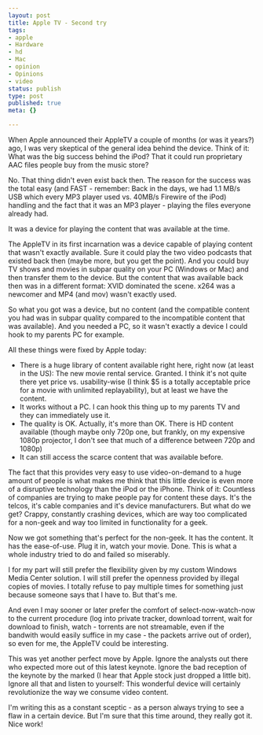 ```yaml
---
layout: post
title: Apple TV - Second try
tags:
- apple
- Hardware
- hd
- Mac
- opinion
- Opinions
- video
status: publish
type: post
published: true
meta: {}

---
```

<p>When Apple announced their AppleTV a couple of months (or was it years?) ago, I was very skeptical of the general idea behind the device. Think of it: What was the big success behind the iPod? That it could run proprietary AAC files people buy from the music store?</p>  <p>No. That thing didn't even exist back then. The reason for the success was the total easy (and FAST - remember: Back in the days, we had 1.1 MB/s USB which every MP3 player used vs. 40MB/s Firewire of the iPod) handling and the fact that it was an MP3 player - playing the files everyone already had.</p>  <p>It was a device for playing the content that was available at the time.</p>  <p>The AppleTV in its first incarnation was a device capable of playing content that wasn't exactly available. Sure it could play the two video podcasts that existed back then (maybe more, but you get the point). And you could buy TV shows and movies in subpar quality on your PC (Windows or Mac) and then transfer them to the device. But the content that was available back then was in a different format: XVID dominated the scene. x264 was a newcomer and MP4 (and mov) wasn't exactly used.</p>  <p>So what you got was a device, but no content (and the compatible content you had was in subpar quality compared to the incompatible content that was available). And you needed a PC, so it wasn't exactly a device I could hook to my parents PC for example.</p>  <p>All these things were fixed by Apple today:</p>  <ul>   <li>There is a huge library of content available right here, right now (at least in the US): The new movie rental service. Granted. I think it's not quite there yet price vs. usability-wise (I think $5 is a totally acceptable price for a movie with unlimited replayability), but at least we have the content. </li>    <li>It works without a PC. I can hook this thing up to my parents TV and they can immediately use it. </li>    <li>The quality is OK. Actually, it's more than OK. There is HD content available (though maybe only 720p one, but frankly, on my expensive 1080p projector, I don't see that much of a difference between 720p and 1080p) </li>    <li>It can still access the scarce content that was available before. </li> </ul>  <p>The fact that this provides very easy to use video-on-demand to a huge amount of people is what makes me think that this little device is even more of a disruptive technology than the iPod or the iPhone. Think of it: Countless of companies are trying to make people pay for content these days. It's the telcos, it's cable companies and it's device manufacturers. But what do we get? Crappy, constantly crashing devices, which are way too complicated for a non-geek and way too limited in functionality for a geek.</p>  <p>Now we got something that's perfect for the non-geek. It has the content. It has the ease-of-use. Plug it in, watch your movie. Done. This is what a whole industry tried to do and failed so miserably.</p>  <p>I for my part will still prefer the flexibility given by my custom Windows Media Center solution. I will still prefer the openness provided by illegal copies of movies. I totally refuse to pay multiple times for something just because someone says that I have to. But that's me. </p>  <p>And even I may sooner or later prefer the comfort of select-now-watch-now to the current procedure (log into private tracker, download torrent, wait for download to finish, watch - torrents are not streamable, even if the bandwith would easily suffice in my case - the packets arrive out of order), so even for me, the AppleTV could be interesting.</p>  <p>This was yet another perfect move by Apple. Ignore the analysts out there who expected more out of this latest keynote. Ignore the bad reception of the keynote by the marked (I hear that Apple stock just dropped a little bit). Ignore all that and listen to yourself: This wonderful device will certainly revolutionize the way we consume video content.</p>  <p>I'm writing this as a constant sceptic - as a person always trying to see a flaw in a certain device. But I'm sure that this time around, they really got it. Nice work!</p>
